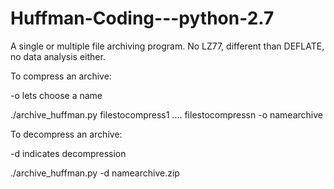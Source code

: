 # Huffman-Coding---python-2.7
A single or multiple file archiving program. No LZ77, different than DEFLATE, no data analysis either.

To compress an archive: 

  -o lets choose a name

  ./archive_huffman.py filestocompress1 .... filestocompressn -o namearchive

To decompress an archive:

  -d indicates decompression

  ./archive_huffman.py -d namearchive.zip
